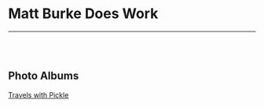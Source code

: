 # Matt Burke Does Work
---
<br/>
<br/>

## Photo Albums

[Travels with Pickle](https://photos.app.goo.gl/JR4zKTdssC8pLMbL9)
